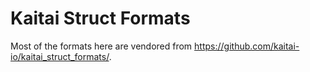 # Kaitai Struct Formats

Most of the formats here are vendored from https://github.com/kaitai-io/kaitai_struct_formats/.
